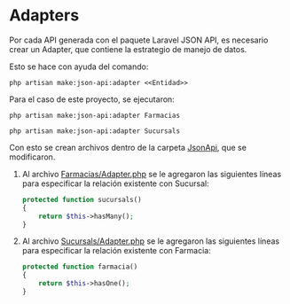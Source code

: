 # Adapters

Por cada API generada con el paquete Laravel JSON API, es necesario crear un Adapter, que contiene la estrategio de manejo de datos.

Esto se hace con ayuda del comando: 

`php artisan make:json-api:adapter <<Entidad>>`

Para el caso de este proyecto, se ejecutaron: 

`php artisan make:json-api:adapter Farmacias`

`php artisan make:json-api:adapter Sucursals`

Con esto se crean archivos dentro de la carpeta [JsonApi](app/JsonApi), que se modificaron. 

1) Al archivo [Farmacias/Adapter.php](app/JsonApi/Farmacias/Adapter.php) se le agregaron las siguientes líneas para especificar la relación existente con Sucursal:

    ```php
    protected function sucursals()
    {
        return $this->hasMany();
    }
    ```

1) Al archivo [Sucursals/Adapter.php](app/JsonApi/Sucursals/Adapter.php) se le agregaron las siguientes líneas para especificar la relación existente con Farmacia:

    ```php
    protected function farmacia()
    {
        return $this->hasOne();
    }
    ```

